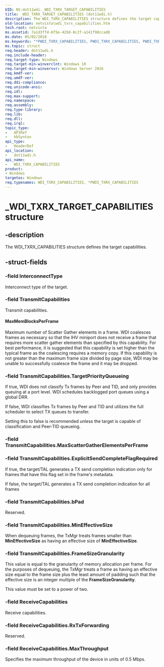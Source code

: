```yaml
---
UID: NS:dot11wdi._WDI_TXRX_TARGET_CAPABILITIES
title: _WDI_TXRX_TARGET_CAPABILITIES (dot11wdi.h)
description: The WDI_TXRX_CAPABILITIES structure defines the target capabilities.
old-location: netvista\wdi_txrx_capabilities.htm
tech.root: netvista
ms.assetid: 7a1d3ffd-6f5e-429d-8c2f-a141f98ccad8
ms.date: 05/02/2018
ms.keywords: "*PWDI_TXRX_CAPABILITIES, PWDI_TXRX_CAPABILITIES, PWDI_TXRX_CAPABILITIES structure pointer [Network Drivers Starting with Windows Vista], WDI_TXRX_CAPABILITIES, WDI_TXRX_CAPABILITIES structure [Network Drivers Starting with Windows Vista], _WDI_TXRX_TARGET_CAPABILITIES, dot11wdi/PWDI_TXRX_CAPABILITIES, dot11wdi/WDI_TXRX_TARGET_CAPABILITIES, netvista.wdi_txrx_capabilities, netvista.wdi_txrx_target_capabilities, netvista.wifi_txrx_target_capabilities"
ms.topic: struct
req.header: dot11wdi.h
req.include-header: 
req.target-type: Windows
req.target-min-winverclnt: Windows 10
req.target-min-winversvr: Windows Server 2016
req.kmdf-ver: 
req.umdf-ver: 
req.ddi-compliance: 
req.unicode-ansi: 
req.idl: 
req.max-support: 
req.namespace: 
req.assembly: 
req.type-library: 
req.lib: 
req.dll: 
req.irql: 
topic_type:
-	APIRef
-	kbSyntax
api_type:
-	HeaderDef
api_location:
-	dot11wdi.h
api_name:
-	WDI_TXRX_CAPABILITIES
product:
- Windows
targetos: Windows
req.typenames: WDI_TXRX_CAPABILITIES, *PWDI_TXRX_CAPABILITIES
---
```


# _WDI_TXRX_TARGET_CAPABILITIES structure


## -description


The 
   WDI_TXRX_CAPABILITIES structure defines the target capabilities.


## -struct-fields




### -field InterconnectType

Interconnect type of the target.


### -field TransmitCapabilities

Transmit capabilities.



#### MaxMemBlocksPerFrame

Maximum number of Scatter Gather elements in a frame.  WDI coalesces frames as necessary so that the IHV miniport does not receive a frame that requires more scatter gather elements than specified by this capability.  For best performance, it is suggested that this capability is set higher than the typical frame as the coalescing requires a memory copy.  If this capability is not greater than the maximum frame size divided by page size, WDI may be unable to successfully coalesce the frame and it may be dropped.


### -field TransmitCapabilities.TargetPriorityQueueing

If true, WDI does not classify Tx frames by Peer and TID, and only provides queuing at a port level.  WDI schedules backlogged port queues using a global DRR.

If false, WDI classifies Tx frames by Peer and TID and utilizes the full scheduler to select TX queues to transfer.

Setting this to false is recommended unless the target is capable of classification and Peer-TID queueing.


### -field TransmitCapabilities.MaxScatterGatherElementsPerFrame

 


### -field TransmitCapabilities.ExplicitSendCompleteFlagRequired

If true, the target/TAL generates a TX send completion indication only for frames that have this flag set in the frame's metadata.

If false, the target/TAL generates a TX send completion indication for all frames


### -field TransmitCapabilities.bPad

Reserved.


### -field TransmitCapabilities.MinEffectiveSize

When dequeuing frames, the TxMgr treats frames smaller than <b>MinEffectiveSize</b> as having an effective size of <b>MinEffectiveSize</b>.


### -field TransmitCapabilities.FrameSizeGranularity

This value is equal to the granularity of memory allocation per frame.  For the purposes of dequeuing, the TxMgr treats a frame as having an effective size equal to the frame size plus the least amount of padding such that the effective size is an integer multiple of the <b>FrameSizeGranularity</b>.

This value must be set to a power of two.


### -field ReceiveCapabilities

Receive capabilities.


### -field ReceiveCapabilities.RxTxForwarding

Reserved.


### -field ReceiveCapabilities.MaxThroughput

Specifies the maximum throughput of the device in units of 0.5 Mbps.

